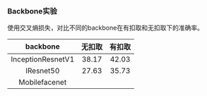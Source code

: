 ### Backbone实验

使用交叉熵损失，对比不同的backbone在有扣取和无扣取下的准确率。

|     backbone      | 无扣取 | 有扣取 |
| :---------------: | :----: | :----: |
| InceptionResnetV1 | 38.17  | 42.03  |
|     IResnet50     | 27.63  | 35.73  |
|   Mobilefacenet   |        |        |

